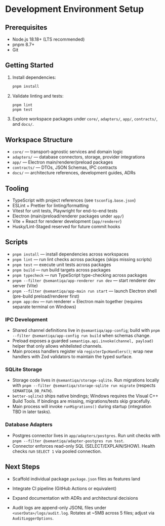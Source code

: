 # Development Environment Setup

## Prerequisites
- Node.js 18.18+ (LTS recommended)
- pnpm 8.7+
- Git

## Getting Started
1. Install dependencies:
   ```bash
   pnpm install
   ```
2. Validate linting and tests:
   ```bash
   pnpm lint
   pnpm test
   ```
3. Explore workspace packages under `core/`, `adapters/`, `app/`, `contracts/`, and `docs/`.

## Workspace Structure
- `core/` — transport-agnostic services and domain logic
- `adapters/` — database connectors, storage, provider integrations
- `app/` — Electron main/renderer/preload packages
- `contracts/` — DTOs, JSON Schemas, IPC contracts
- `docs/` — architecture references, development guides, ADRs

## Tooling
- TypeScript with project references (see `tsconfig.base.json`)
- ESLint + Prettier for linting/formatting
- Vitest for unit tests, Playwright for end-to-end tests
- Electron (main/preload/renderer packages under `app/`)
- Vite + React for renderer development (`app/renderer`)
- Husky/Lint-Staged reserved for future commit hooks

## Scripts
- `pnpm install` — install dependencies across workspaces
- `pnpm lint` — run lint checks across packages (skips missing scripts)
- `pnpm test` — execute unit tests across packages
- `pnpm build` — run build targets across packages
- `pnpm typecheck` — run TypeScript type-checking across packages
- `pnpm --filter @semantiqa/app-renderer run dev` — start renderer dev server (Vite)
- `pnpm --filter @semantiqa/app-main run start` — launch Electron shell (pre-build preload/renderer first)
- `pnpm app:dev` — run renderer + Electron main together (requires separate terminal on Windows)

### IPC Development
- Shared channel definitions live in `@semantiqa/app-config`; build with `pnpm --filter @semantiqa/app-config run build` when schemas change.
- Preload exposes a guarded `semantiqa.api.invoke(channel, payload)` helper that only allows whitelisted channels.
- Main process handlers register via `registerIpcHandlers()`; wrap new handlers with Zod validators to maintain the typed surface.

### SQLite Storage
- Storage code lives in `@semantiqa/storage-sqlite`. Run migrations locally with `pnpm --filter @semantiqa/storage-sqlite run migrate` (respects `SEMANTIQA_DB_PATH`).
- `better-sqlite3` ships native bindings; Windows requires the Visual C++ Build Tools. If bindings are missing, migrations/tests skip gracefully.
- Main process will invoke `runMigrations()` during startup (integration TBD in later tasks).

### Database Adapters
- Postgres connector lives in `app/adapters/postgres`. Run unit checks with `pnpm --filter @semantiqa/adapter-postgres run test`.
- Connector enforces read-only SQL (SELECT/EXPLAIN/SHOW). Health checks run `SELECT 1` via pooled connection.

## Next Steps
- Scaffold individual package `package.json` files as features land
- Integrate CI pipeline (GitHub Actions or equivalent)
- Expand documentation with ADRs and architectural decisions

- Audit logs are append-only JSONL files under `<userData>/logs/audit.log`. Rotates at ~5MB across 5 files; adjust via `AuditLoggerOptions`.
